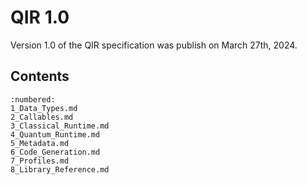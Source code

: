 # QIR 1.0

Version 1.0 of the QIR specification was publish on March 27th, 2024.

## Contents

```{toctree}
:numbered:
1_Data_Types.md
2_Callables.md
3_Classical_Runtime.md
4_Quantum_Runtime.md
5_Metadata.md
6_Code_Generation.md
7_Profiles.md
8_Library_Reference.md
```
